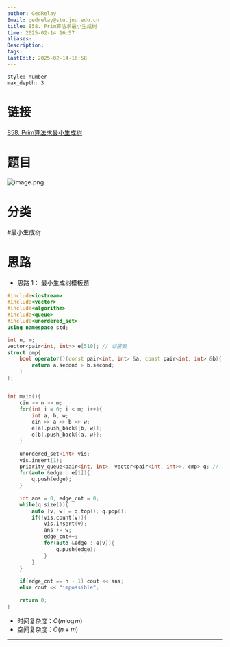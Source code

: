```yaml
---
author: GedRelay
Email: gedrelay@stu.jnu.edu.cn
title: 858. Prim算法求最小生成树
time: 2025-02-14 16:57
aliases: 
Description: 
tags: 
lastEdit: 2025-02-14-16:58
---
```


```toc
style: number
max_depth: 3
```

# 链接
[858. Prim算法求最小生成树](https://www.acwing.com/problem/content/860/) 

# 题目
![image.png](https://ged-pic-bed.oss-cn-guangzhou.aliyuncs.com/img/202502141657352.png)


# 分类
#最小生成树 

# 思路
- 思路 1：
最小生成树模板题


```cpp
#include<iostream>
#include<vector>
#include<algorithm>
#include<queue>
#include<unordered_set>
using namespace std;

int n, m;
vector<pair<int, int>> e[510]; // 邻接表
struct cmp{
    bool operator()(const pair<int, int> &a, const pair<int, int> &b){
        return a.second > b.second;
    }
};


int main(){
    cin >> n >> m;
    for(int i = 0; i < m; i++){
        int a, b, w;
        cin >> a >> b >> w;
        e[a].push_back({b, w});
        e[b].push_back({a, w});
    }
    
    unordered_set<int> vis;
    vis.insert(1);
    priority_queue<pair<int, int>, vector<pair<int, int>>, cmp> q; // 小根堆
    for(auto &edge : e[1]){
        q.push(edge);
    }
    
    int ans = 0, edge_cnt = 0;
    while(q.size()){
        auto [v, w] = q.top(); q.pop();
        if(!vis.count(v)){
            vis.insert(v);
            ans += w;
            edge_cnt++;
            for(auto &edge : e[v]){
                q.push(edge);
            }
        }
    }
    
    if(edge_cnt == n - 1) cout << ans;
    else cout << "impossible";
    
    return 0;
}
```


- 时间复杂度：${O\left( m\log m \right)  }$ 
- 空间复杂度：${O\left( n+m  \right)  }$ 


---

